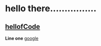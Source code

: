 # hello there................
## [hellofCode](hellofcode.md)
**Line one**
[google](https://www.google.com)
